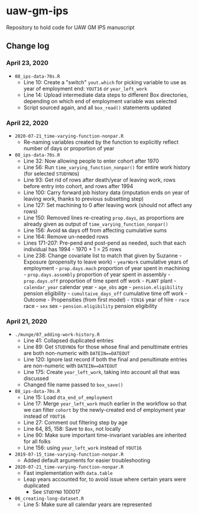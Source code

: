
# uaw-gm-ips
Repository to hold code for UAW GM IPS manuscript

## Change log

### April 23, 2020

- `08_ips-data-70s.R`
	- Line 10: Create a "switch" `yout.which` for picking variable to use as year of employment end: `YOUT16` _or_ `year_left_work`
	- Line 14: Upload intermediate data steps to different Box directories, depending on which end of employment variable was selected
	- Script sourced again, and all `box_read()` statements updated

### April 22, 2020

- `2020-07-21_time-varying-function-nonpar.R`
	- Re-naming variables created by the function to explicitly reflect number of days or proportion of year
- `08_ips-data-70s.R`
	- Line 32: Now allowing people to enter cohort after 1970
	- Line 56: Run `time_varying_function_nonpar()` for entire work history (for selected `STUDYNO`s)
	- Line 93: Get rid of rows after death/year of leaving work, rows before entry into cohort, and rows after 1994
	- Line 100: Carry forward job history data (imputation ends on year of leaving work, thanks to previous subsetting step)
	- Line 127: Set machining to 0 after leaving work (should not affect any rows)
	- Line 150: Removed lines re-creating `prop.days`, as proportions are already given as output of `time_varying_function_nonpar()`
	- Line 156: Avoid `NA` days off from affecting cumulative sums
	- Line 164: Remove un-needed rows
	- Lines 171-207: Pre-pend and post-pend as needed, such that each individual has 1994 - 1970 + 1 = 25 rows
	- Line 238: Change covariate list to match that given by Suzanne
			- Exposure (propensity to leave work)
				- `yearWork` cumulative years of employment
				- `prop.days.mach` proportion of year spent in machining
				- `prop.days.assembly` proportion of year spent in assembly
				- `prop.days.off` proportion of time spent off work
				- `PLANT` plant
				- `calendar_year` calendar year
				- `age_obs` age
				- `pension.eligibility` pension eligibility
				- `cumultaive_days_off` cumulative time off work
			- Outcome
				- Propensities (from first model)
				- `YIN16` year of hire
				- `race` race
				- `sex` sex
				- `pension.eligibility` pension eligibility

### April 21, 2020

- `./munge/07_adding-work-history.R`
	- Line 41: Collapsed duplicated entries
	- Line 89: Get `STUDYNO`s for those whose final and penultimate entries are both non-numeric with `DATEIN==DATEOUT`
	- Line 120: Ignore last record if both the final and penultimate entries are non-numeric with `DATEIN==DATEOUT`
	- Line 175: Create `year_left_work`, taking into account all that was discussed
	- Changed file name passed to `box_save()`
- `08_ips-data-70s.R`
	- Line 15: Load `dta_end_of_employment`
	- Line 17: Merge `year_left_work` much earlier in the workflow so that we can filter `cohort` by the newly-created end of employment year instead of `YOUT16`
	- Line 27: Comment out filtering step by age
	- Line 64, 85, 158: Save to `Box`, not locally
	- Line 90: Make sure important time-invariant variables are inherited for all folks
	- Line 156: using `year_left_work` instead of `YOUT16`
- `2019-07-15_time-varying-function-nonpar.R`
	- Added default arguments for easier troubleshooting
- `2020-07-21_time-varying-function-nonpar.R`
	- Fast implementation with `data.table`
	- Leap years accounted for, to avoid issue where certain years were duplicated
		- See `STUDYNO` 100017
- `06_creating-long-dataset.R`
	- Line 5: Make sure all calendar years are represented
